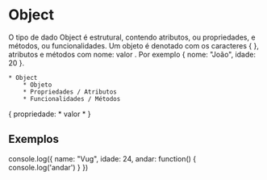 # Object

O tipo de dado Object é estrutural, contendo atributos, ou propriedades, e métodos, ou funcionalidades. Um objeto é denotado com os caracteres { }, atributos e métodos com nome: valor . Por exemplo { nome: "João", idade: 20 }.

    * Object
        * Objeto
        * Propriedades / Atributos
        * Funcionalidades / Métodos
{ propriedade: * valor * }  

## Exemplos

console.log({
    name: "Vug",
    idade: 24,
    andar: function() {
        console.log('andar')
    }
})   
